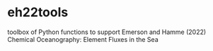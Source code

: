 # eh22tools
toolbox of Python functions to support Emerson and Hamme (2022) Chemical Oceanography: Element Fluxes in the Sea
